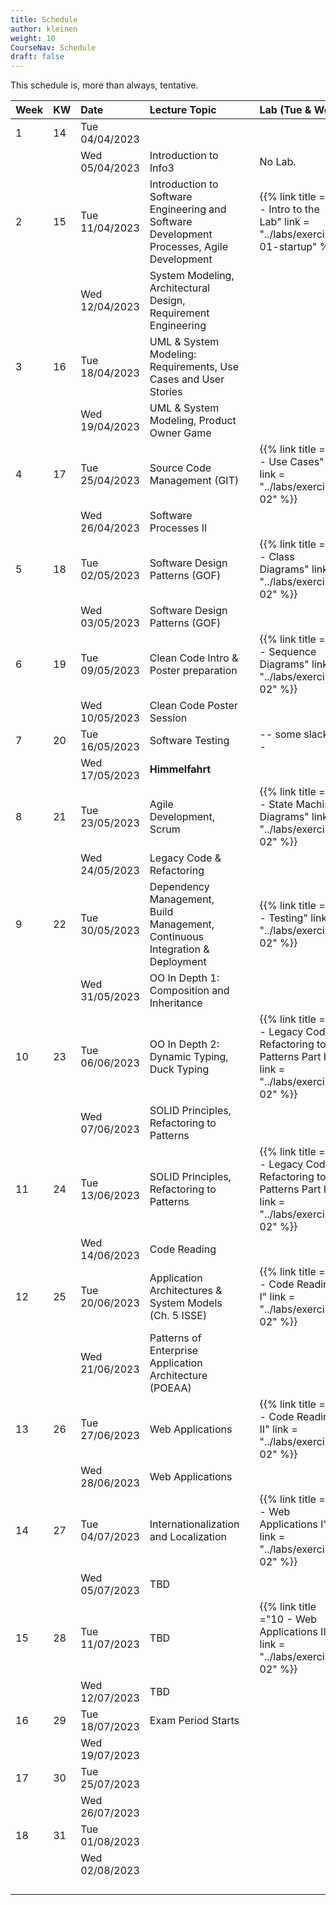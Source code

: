 ```yaml
---
title: Schedule
author: kleinen
weight: 10
CourseNav: Schedule
draft: false
---
```


This schedule is, more than always, tentative.

| Week | KW  | Date           | Lecture Topic                                                                              |     | Lab (Tue & Wed)                                                                                       |
| :--- | :-- | :------------- | :----------------------------------------------------------------------------------------- | --- | :---------------------------------------------------------------------------------------------------- |
| 1    | 14  | Tue 04/04/2023 |                                                                                            |     |                                                                                                       |
|      |     | Wed 05/04/2023 | Introduction to Info3                                                                      |     | No Lab.                                                                                               |
| 2    | 15  | Tue 11/04/2023 | Introduction to Software Engineering and Software Development Processes, Agile Development |     | {{% link title ="1 - Intro to the Lab" link = "../labs/exercise-01-startup" %}}                       |
|      |     | Wed 12/04/2023 | System Modeling, Architectural Design, Requirement Engineering                             |     |                                                                                                       |
| 3    | 16  | Tue 18/04/2023 | UML & System Modeling: Requirements, Use Cases and User Stories                            |     |                                                                                                       |
|      |     | Wed 19/04/2023 | UML & System Modeling, Product Owner Game                                                  |     |                                                                                                       |
| 4    | 17  | Tue 25/04/2023 | Source Code Management (GIT)                                                               |     | {{% link title ="2 - Use Cases" link = "../labs/exercise-02" %}}                                      |
|      |     | Wed 26/04/2023 | Software Processes  II                                                                     |     |                                                                                                       |
| 5    | 18  | Tue 02/05/2023 | Software Design Patterns (GOF)                                                             |     | {{% link title ="2 - Class Diagrams" link = "../labs/exercise-02" %}}                                 |
|      |     | Wed 03/05/2023 | Software Design Patterns (GOF)                                                             |     |                                                                                                       |
| 6    | 19  | Tue 09/05/2023 | Clean Code Intro &  Poster preparation                                                     |     | {{% link title ="3 -  Sequence Diagrams" link = "../labs/exercise-02" %}}                             |
|      |     | Wed 10/05/2023 | Clean Code Poster Session                                                                  |     |                                                                                                       |
| 7    | 20  | Tue 16/05/2023 | Software Testing                                                                           |     | -- some slack --                                                                                      |
|      |     | Wed 17/05/2023 | **Himmelfahrt**                                                                            |     |                                                                                                       |
| 8    | 21  | Tue 23/05/2023 | Agile Development, Scrum                                                                   |     | {{% link title ="4 -   State Machine Diagrams" link = "../labs/exercise-02" %}}                       |
|      |     | Wed 24/05/2023 | Legacy Code & Refactoring                                                                  |     |                                                                                                       |
| 9    | 22  | Tue 30/05/2023 | Dependency Management, Build Management, Continuous Integration & Deployment               |     | {{% link title ="5 -  Testing" link = "../labs/exercise-02" %}}                                       |
|      |     | Wed 31/05/2023 | OO In Depth 1: Composition and Inheritance                                                 |     |                                                                                                       |
| 10   | 23  | Tue 06/06/2023 | OO In Depth 2: Dynamic Typing, Duck Typing                                                 |     | {{% link title ="5 -  Legacy Code - Refactoring to Patterns Part I" link = "../labs/exercise-02" %}}  |
|      |     | Wed 07/06/2023 | SOLID Principles, Refactoring to Patterns                                                  |     |                                                                                                       |
| 11   | 24  | Tue 13/06/2023 | SOLID Principles, Refactoring to Patterns                                                  |     | {{% link title ="6 -  Legacy Code - Refactoring to Patterns Part II" link = "../labs/exercise-02" %}} |
|      |     | Wed 14/06/2023 | Code Reading                                                                               |     |                                                                                                       |
| 12   | 25  | Tue 20/06/2023 | Application Architectures &  System Models (Ch. 5 ISSE)                                    |     | {{% link title ="7 -  Code Reading I" link = "../labs/exercise-02" %}}                                |
|      |     | Wed 21/06/2023 | Patterns of Enterprise Application Architecture (POEAA)                                    |     |                                                                                                       |
| 13   | 26  | Tue 27/06/2023 | Web Applications                                                                           |     | {{% link title ="8 -  Code Reading II" link = "../labs/exercise-02" %}}                               |
|      |     | Wed 28/06/2023 | Web Applications                                                                           |     |                                                                                                       |
| 14   | 27  | Tue 04/07/2023 | Internationalization and Localization                                                      |     | {{% link title ="9 -  Web Applications I" link = "../labs/exercise-02" %}}                            |
|      |     | Wed 05/07/2023 | TBD                                                                                        |     |                                                                                                       |
| 15   | 28  | Tue 11/07/2023 | TBD                                                                                        |     | {{% link title ="10 -  Web Applications II" link = "../labs/exercise-02" %}}                          |
|      |     | Wed 12/07/2023 | TBD                                                                                        |     |                                                                                                       |
| 16   | 29  | Tue 18/07/2023 | Exam Period Starts                                                                         |     |                                                                                                       |
|      |     | Wed 19/07/2023 |                                                                                            |     |                                                                                                       |
| 17   | 30  | Tue 25/07/2023 |                                                                                            |     |                                                                                                       |
|      |     | Wed 26/07/2023 |                                                                                            |     |                                                                                                       |
| 18   | 31  | Tue 01/08/2023 |                                                                                            |     |                                                                                                       |
|      |     | Wed 02/08/2023 |                                                                                            |     |                                                                                                       |
|      |     |                |                                                                                            |     |                                                                                                       |
|      |     |                |                                                                                            |     |                                                                                                       |
|      |     |                |                                                                                            |     |                                                                                                       |
|      |     |                |                                                                                            |     |                                                                                                       |



   